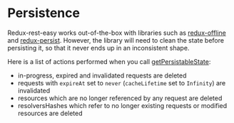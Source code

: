 # Persistence

Redux-rest-easy works out-of-the-box with libraries such as [redux-offline](https://github.com/redux-offline/redux-offline) and [redux-persist](https://github.com/rt2zz/redux-persist). However, the library will need to clean the state before persisting it, so that it never ends up in an inconsistent shape.

Here is a list of actions performed when you call [getPersistableState](../api/getPersistableState.md):

* in-progress, expired and invalidated requests are deleted
* requests with `expireAt` set to `never` (`cacheLifetime` set to `Infinity`) are invalidated
* resources which are no longer referenced by any request are deleted
* resolversHashes which refer to no longer existing requests or modified resources are deleted
